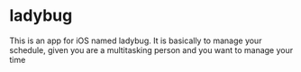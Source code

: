# ladybug
This is an app for iOS named ladybug.
It is basically to manage your schedule, given you are a multitasking person and you want to manage your time
